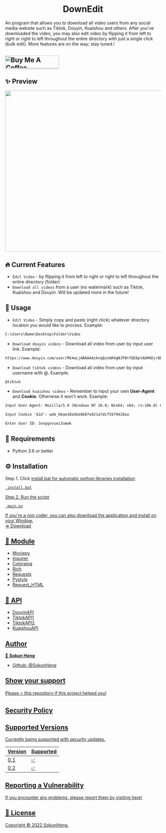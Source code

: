 <h1 align="center">DownEdit</h1>


<p>An program that allows you to download all video users from any social media website such as Tiktok, Douyin, Kuaishou and others. After you've downloaded the video, you may also edit video by flipping it from left to right or right to left throughout the entire directory with just a single click (bulk edit). More features are on the way; stay tuned.!<p>

## <a href="https://www.buymeacoffee.com/iamnamheng" target="_blank"><img src="https://cdn.buymeacoffee.com/buttons/default-blue.png" alt="Buy Me A Coffee" style="height: 41px !important;width: 174px !important;box-shadow: 0px 3px 2px 0px rgba(190, 190, 190, 0.5) !important;-webkit-box-shadow: 0px 3px 2px 0px rgba(190, 190, 190, 0.5) !important;" ></a>

## ✨ Preview
<img src="https://user-images.githubusercontent.com/44894784/200809403-2cee8c01-7f24-400e-8c13-734ea0a47abc.gif" width="1080" height="520"/>


## 🔥 Current Features
- `Edit Video` - by flipping it from left to right or right to left throughout the entire directory (folder)
- `Download all videos` from a user (no watermark) such as Tiktok, Kuaishou and Douyin. Will be updated more in the future!

## 🚀 Usage
- `Edit Video` - Simply copy and paste (right click) whatever directory location you would like to process. Example:
```html
C:\Users\Name\Desktop\Folder\Video
```
- `Download douyin videos` - Download all video from user by input user link. Example:
```html
https://www.douyin.com/user/MS4wLjABAAAAzknqQznbR4gNJFBtYQE8ptAbM4Djr8bGDdfCUataDVSfQK8YMkSI8J5v
```
- `Download tiktok videos` - Download all video from user by input username with @. Example:
```html
@tiktok
```
- `Download kuaishou videos` - Remember to input your own **User-Agent** and **Cookie**. Otherwise it won't work. Example:
```html
Input User-Agent: Mozilla/5.0 (Windows NT 10.0; Win64; x64; rv:106.0) Gecko/201101 Firefox/106.0
```
```html
Input Cookie 'did': web_66ae10a56e8687e821a7dcf5979428aa
```
```html
Enter User ID: 3xnpgvvuei3umwk
```

## 🔎 Requirements
- Python 3.6 or better

## ⚙ Installation 
Step 1. Click <u>install.bat<u> for automatic python libraries installation
```html
 install.bat
```
Step 2. Run the script
```ht
 main.py
```

If you're a non coder, you can also download the application and install on your Window. <br/>
=> [Download](https://github.com/SokunHeng/DownEdit/releases)

## 🔨 Module
- [Moviepy](https://github.com/Zulko/moviepy)
- [Inquirer](https://pypi.org/project/inquirer/)
- [Colorama](https://github.com/tartley/colorama)
- [Rich](https://github.com/Textualize/rich)
- [Requests](https://requests.readthedocs.io/en/latest/)
- [Pystyle](https://github.com/billythegoat356/pystyle)
- [Request_HTML](https://github.com/kennethreitz/requests-html)
 
## 📡 API
- [DouyinAPI](https://github.com/Johnserf-Seed/TikTokDownload)
- [TiktokAPI1](https://github.com/yi005/Tiktok-Video-No-Watermark)
- [TiktokAPI2](https://rapidapi.com/yi005/api/tiktok-video-no-watermark2/)
- [KuaishouAPI](https://www.videofk.com/en3886)
## Author

👤 **Sokun Heng**

- Github: [@SokunHeng](https://github.com/SokunHeng)


## Show your support

Please ⭐️ this repository if this project helped you!

## Security Policy

## Supported Versions

Currently being supported with security updates.

| Version | Supported          |
| ------- | ------------------ |
|   0.1   | :white_check_mark: |
|   0.2   | :white_check_mark: |

## Reporting a Vulnerability

If you encounter any problems, please report them by visiting [here](https://github.com/SokunHeng/DownEdit/issues)!


## 📝 License

Copyright © 2022 [SokunHeng](https://github.com/SokunHeng).<br />
